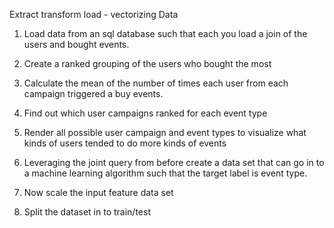 Extract transform load - vectorizing Data


1. Load data from an sql database such that each you load a join of the users and bought events.

2. Create a ranked grouping of the users who bought the most

3. Calculate the mean of the number of times each user from each campaign triggered a buy events.

4. Find out which user campaigns ranked for each event type

5. Render all possible user campaign and event types to visualize what kinds of users tended to do more kinds of events

6. Leveraging the joint query from before create a data set that can go in to a machine learning algorithm such that the target label is event type.

7. Now scale the input feature data set

8. Split the dataset in to train/test